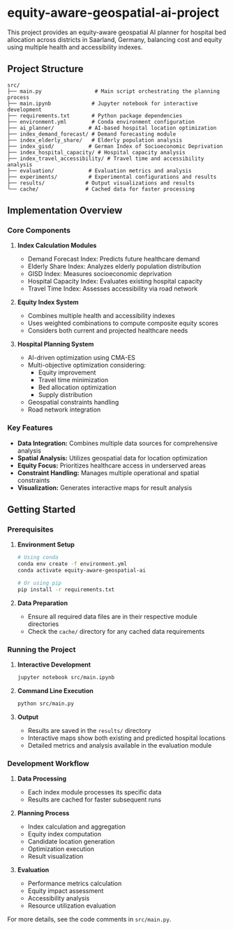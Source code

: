 # equity-aware-geospatial-ai-project

This project provides an equity-aware geospatial AI planner for hospital bed allocation across districts in Saarland, Germany, balancing cost and equity using multiple health and accessibility indexes.

## Project Structure

```
src/
├── main.py                 # Main script orchestrating the planning process
├── main.ipynb             # Jupyter notebook for interactive development
├── requirements.txt       # Python package dependencies
├── environment.yml        # Conda environment configuration
├── ai_planner/           # AI-based hospital location optimization
├── index_demand_forecast/ # Demand forecasting module
├── index_elderly_share/   # Elderly population analysis
├── index_gisd/           # German Index of Socioeconomic Deprivation
├── index_hospital_capacity/ # Hospital capacity analysis
├── index_travel_accessibility/ # Travel time and accessibility analysis
├── evaluation/           # Evaluation metrics and analysis
├── experiments/          # Experimental configurations and results
├── results/             # Output visualizations and results
└── cache/               # Cached data for faster processing
```

## Implementation Overview

### Core Components

1. **Index Calculation Modules**
   - Demand Forecast Index: Predicts future healthcare demand
   - Elderly Share Index: Analyzes elderly population distribution
   - GISD Index: Measures socioeconomic deprivation
   - Hospital Capacity Index: Evaluates existing hospital capacity
   - Travel Time Index: Assesses accessibility via road network

2. **Equity Index System**
   - Combines multiple health and accessibility indexes
   - Uses weighted combinations to compute composite equity scores
   - Considers both current and projected healthcare needs

3. **Hospital Planning System**
   - AI-driven optimization using CMA-ES
   - Multi-objective optimization considering:
     - Equity improvement
     - Travel time minimization
     - Bed allocation optimization
     - Supply distribution
   - Geospatial constraints handling
   - Road network integration

### Key Features

- **Data Integration:** Combines multiple data sources for comprehensive analysis
- **Spatial Analysis:** Utilizes geospatial data for location optimization
- **Equity Focus:** Prioritizes healthcare access in underserved areas
- **Constraint Handling:** Manages multiple operational and spatial constraints
- **Visualization:** Generates interactive maps for result analysis

## Getting Started

### Prerequisites

1. **Environment Setup**
   ```bash
   # Using conda
   conda env create -f environment.yml
   conda activate equity-aware-geospatial-ai

   # Or using pip
   pip install -r requirements.txt
   ```

2. **Data Preparation**
   - Ensure all required data files are in their respective module directories
   - Check the `cache/` directory for any cached data requirements

### Running the Project

1. **Interactive Development**
   ```bash
   jupyter notebook src/main.ipynb
   ```

2. **Command Line Execution**
   ```bash
   python src/main.py
   ```

3. **Output**
   - Results are saved in the `results/` directory
   - Interactive maps show both existing and predicted hospital locations
   - Detailed metrics and analysis available in the evaluation module

### Development Workflow

1. **Data Processing**
   - Each index module processes its specific data
   - Results are cached for faster subsequent runs

2. **Planning Process**
   - Index calculation and aggregation
   - Equity index computation
   - Candidate location generation
   - Optimization execution
   - Result visualization

3. **Evaluation**
   - Performance metrics calculation
   - Equity impact assessment
   - Accessibility analysis
   - Resource utilization evaluation



For more details, see the code comments in `src/main.py`. 